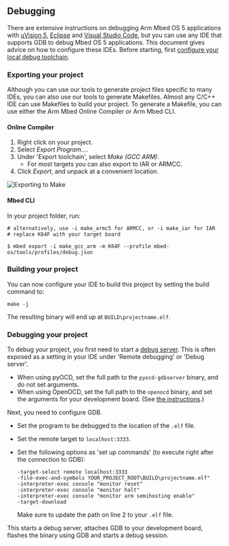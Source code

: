 ## Debugging

There are extensive instructions on debugging Arm Mbed OS 5 applications with <a href="/docs/v5.7/tutorials/keil-uvision.html" target="_blank">uVision 5</a>, <a href="/docs/v5.7/tutorials/eclipse.html" target="_blank">Eclipse</a> and <a href="/docs/v5.7/tutorials/visual-studio-code.html" target="_blank">Visual Studio Code</a>, but you can use any IDE that supports GDB to debug Mbed OS 5 applications. This document gives advice on how to configure these IDEs. Before starting, first <a href="/docs/v5.7/tools/setting-up-a-local-debug-toolchain.html" target="_blank">configure your local debug toolchain</a>.

### Exporting your project

Although you can use our tools to generate project files specific to many IDEs, you can also use our tools to generate Makefiles. Almost any C/C++ IDE can use Makefiles to build your project. To generate a Makefile, you can use either the Arm Mbed Online Compiler or Arm Mbed CLI.

#### Online Compiler

1. Right click on your project.
1. Select *Export Program...*.
1. Under 'Export toolchain', select *Make (GCC ARM)*.
    * For most targets you can also export to IAR or ARMCC.
1. Click *Export*, and unpack at a convenient location.

![Exporting to Make](https://s3-us-west-2.amazonaws.com/mbed-os-docs-images/other_ides1.png)

#### Mbed CLI

In your project folder, run:

```
# alternatively, use -i make_armc5 for ARMCC, or -i make_iar for IAR
# replace K64F with your target board

$ mbed export -i make_gcc_arm -m K64F --profile mbed-os/tools/profiles/debug.json
```

### Building your project

You can now configure your IDE to build this project by setting the build command to:

```
make -j
```

The resulting binary will end up at `BUILD\projectname.elf`.

### Debugging your project

To debug your project, you first need to start a <a href="/docs/v5.7/tools/setting-up-a-local-debug-toolchain.html#running-a-debug-server" target="_blank">debug server</a>. This is often exposed as a setting in your IDE under 'Remote debugging' or 'Debug server'.

- When using pyOCD, set the full path to the `pyocd-gdbserver` binary, and do not set arguments.
- When using OpenOCD, set the full path to the `openocd` binary, and set the arguments for your development board. (See <a href="/docs/v5.7/tools/setting-up-a-local-debug-toolchain.html#openocd" target="_blank">the instructions</a>.)

Next, you need to configure GDB.

- Set the program to be debugged to the location of the `.elf` file.
- Set the remote target to `localhost:3333`.
- Set the following options as 'set up commands' (to execute right after the connection to GDB):

    ```
    -target-select remote localhost:3333
    -file-exec-and-symbols YOUR_PROJECT_ROOT\BUILD\projectname.elf"
    -interpreter-exec console "monitor reset"
    -interpreter-exec console "monitor halt"
    -interpreter-exec console "monitor arm semihosting enable"
    -target-download
    ```

   Make sure to update the path on line 2 to your `.elf` file.

This starts a debug server, attaches GDB to your development board, flashes the binary using GDB and starts a debug session.
